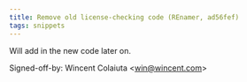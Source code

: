 ```yaml
---
title: Remove old license-checking code (REnamer, ad56fef)
tags: snippets
---
```


Will add in the new code later on.

Signed-off-by: Wincent Colaiuta &lt;win@wincent.com&gt;
